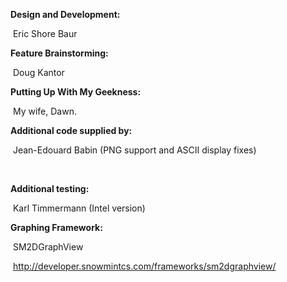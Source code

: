 **Design and Development:**

​	Eric Shore Baur



**Feature Brainstorming:**

​	Doug Kantor



**Putting Up With My Geekness:**

​	My wife, Dawn.



**Additional code supplied by:** 

​	Jean-Edouard Babin (PNG support and ASCII display fixes)

​	

**Additional testing:** 

​	Karl Timmermann (Intel version)



**Graphing Framework:** 

​	SM2DGraphView

​	http://developer.snowmintcs.com/frameworks/sm2dgraphview/